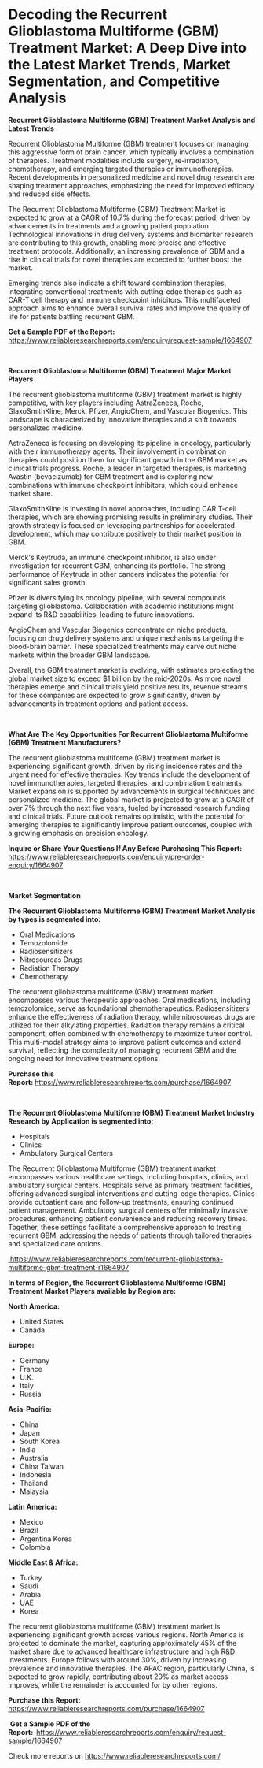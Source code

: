 <p><h1>Decoding the Recurrent Glioblastoma Multiforme (GBM) Treatment Market: A Deep Dive into the Latest Market Trends, Market Segmentation, and Competitive Analysis</h1></p><p><strong>Recurrent Glioblastoma Multiforme (GBM) Treatment Market Analysis and Latest Trends</strong></p>
<p><p>Recurrent Glioblastoma Multiforme (GBM) treatment focuses on managing this aggressive form of brain cancer, which typically involves a combination of therapies. Treatment modalities include surgery, re-irradiation, chemotherapy, and emerging targeted therapies or immunotherapies. Recent developments in personalized medicine and novel drug research are shaping treatment approaches, emphasizing the need for improved efficacy and reduced side effects.</p><p>The Recurrent Glioblastoma Multiforme (GBM) Treatment Market is expected to grow at a CAGR of 10.7% during the forecast period, driven by advancements in treatments and a growing patient population. Technological innovations in drug delivery systems and biomarker research are contributing to this growth, enabling more precise and effective treatment protocols. Additionally, an increasing prevalence of GBM and a rise in clinical trials for novel therapies are expected to further boost the market. </p><p>Emerging trends also indicate a shift toward combination therapies, integrating conventional treatments with cutting-edge therapies such as CAR-T cell therapy and immune checkpoint inhibitors. This multifaceted approach aims to enhance overall survival rates and improve the quality of life for patients battling recurrent GBM.</p></p>
<p><strong>Get a Sample PDF of the Report:&nbsp;</strong> <a href="https://www.reliableresearchreports.com/enquiry/request-sample/1664907?utm_campaign=3287&utm_medium=2&utm_source=Github&utm_content=ia&utm_term=23032025&utm_id=recurrent-glioblastoma-multiforme-gbm-treatment">https://www.reliableresearchreports.com/enquiry/request-sample/1664907</a></p>
<p>&nbsp;</p>
<p><strong>Recurrent Glioblastoma Multiforme (GBM) Treatment Major Market Players</strong></p>
<p><p>The recurrent glioblastoma multiforme (GBM) treatment market is highly competitive, with key players including AstraZeneca, Roche, GlaxoSmithKline, Merck, Pfizer, AngioChem, and Vascular Biogenics. This landscape is characterized by innovative therapies and a shift towards personalized medicine.</p><p>AstraZeneca is focusing on developing its pipeline in oncology, particularly with their immunotherapy agents. Their involvement in combination therapies could position them for significant growth in the GBM market as clinical trials progress. Roche, a leader in targeted therapies, is marketing Avastin (bevacizumab) for GBM treatment and is exploring new combinations with immune checkpoint inhibitors, which could enhance market share.</p><p>GlaxoSmithKline is investing in novel approaches, including CAR T-cell therapies, which are showing promising results in preliminary studies. Their growth strategy is focused on leveraging partnerships for accelerated development, which may contribute positively to their market position in GBM.</p><p>Merck's Keytruda, an immune checkpoint inhibitor, is also under investigation for recurrent GBM, enhancing its portfolio. The strong performance of Keytruda in other cancers indicates the potential for significant sales growth.</p><p>Pfizer is diversifying its oncology pipeline, with several compounds targeting glioblastoma. Collaboration with academic institutions might expand its R&D capabilities, leading to future innovations.</p><p>AngioChem and Vascular Biogenics concentrate on niche products, focusing on drug delivery systems and unique mechanisms targeting the blood-brain barrier. These specialized treatments may carve out niche markets within the broader GBM landscape.</p><p>Overall, the GBM treatment market is evolving, with estimates projecting the global market size to exceed $1 billion by the mid-2020s. As more novel therapies emerge and clinical trials yield positive results, revenue streams for these companies are expected to grow significantly, driven by advancements in treatment options and patient access.</p></p>
<p>&nbsp;</p>
<p><strong>What Are The Key Opportunities For Recurrent Glioblastoma Multiforme (GBM) Treatment Manufacturers?</strong></p>
<p><p>The recurrent glioblastoma multiforme (GBM) treatment market is experiencing significant growth, driven by rising incidence rates and the urgent need for effective therapies. Key trends include the development of novel immunotherapies, targeted therapies, and combination treatments. Market expansion is supported by advancements in surgical techniques and personalized medicine. The global market is projected to grow at a CAGR of over 7% through the next five years, fueled by increased research funding and clinical trials. Future outlook remains optimistic, with the potential for emerging therapies to significantly improve patient outcomes, coupled with a growing emphasis on precision oncology.</p></p>
<p><strong>Inquire or Share Your Questions If Any Before Purchasing This Report:</strong> <a href="https://www.reliableresearchreports.com/enquiry/pre-order-enquiry/1664907?utm_campaign=3287&utm_medium=2&utm_source=Github&utm_content=ia&utm_term=23032025&utm_id=recurrent-glioblastoma-multiforme-gbm-treatment">https://www.reliableresearchreports.com/enquiry/pre-order-enquiry/1664907</a></p>
<p>&nbsp;</p>
<p><strong>Market Segmentation</strong></p>
<p><strong>The Recurrent Glioblastoma Multiforme (GBM) Treatment Market Analysis by types is segmented into:</strong></p>
<p><ul><li>Oral Medications</li><li>Temozolomide</li><li>Radiosensitizers</li><li>Nitrosoureas Drugs</li><li>Radiation Therapy</li><li>Chemotherapy</li></ul></p>
<p><p>The recurrent glioblastoma multiforme (GBM) treatment market encompasses various therapeutic approaches. Oral medications, including temozolomide, serve as foundational chemotherapeutics. Radiosensitizers enhance the effectiveness of radiation therapy, while nitrosoureas drugs are utilized for their alkylating properties. Radiation therapy remains a critical component, often combined with chemotherapy to maximize tumor control. This multi-modal strategy aims to improve patient outcomes and extend survival, reflecting the complexity of managing recurrent GBM and the ongoing need for innovative treatment options.</p></p>
<p><strong>Purchase this Report:&nbsp;</strong><a href="https://www.reliableresearchreports.com/purchase/1664907?utm_campaign=3287&utm_medium=2&utm_source=Github&utm_content=ia&utm_term=23032025&utm_id=recurrent-glioblastoma-multiforme-gbm-treatment">https://www.reliableresearchreports.com/purchase/1664907</a></p>
<p>&nbsp;</p>
<p><strong>The Recurrent Glioblastoma Multiforme (GBM) Treatment Market Industry Research by Application is segmented into:</strong></p>
<p><ul><li>Hospitals</li><li>Clinics</li><li>Ambulatory Surgical Centers</li></ul></p>
<p><p>The Recurrent Glioblastoma Multiforme (GBM) treatment market encompasses various healthcare settings, including hospitals, clinics, and ambulatory surgical centers. Hospitals serve as primary treatment facilities, offering advanced surgical interventions and cutting-edge therapies. Clinics provide outpatient care and follow-up treatments, ensuring continued patient management. Ambulatory surgical centers offer minimally invasive procedures, enhancing patient convenience and reducing recovery times. Together, these settings facilitate a comprehensive approach to treating recurrent GBM, addressing the needs of patients through tailored therapies and specialized care options.</p></p>
<p><a href="https://www.reliableresearchreports.com/recurrent-glioblastoma-multiforme-gbm-treatment-r1664907?utm_campaign=3287&utm_medium=2&utm_source=Github&utm_content=ia&utm_term=23032025&utm_id=recurrent-glioblastoma-multiforme-gbm-treatment">&nbsp;https://www.reliableresearchreports.com/recurrent-glioblastoma-multiforme-gbm-treatment-r1664907</a></p>
<p><strong>In terms of Region, the Recurrent Glioblastoma Multiforme (GBM) Treatment Market Players available by Region are:</strong></p>
<p>
    <p> <strong> North America: </strong>
        <ul>
            <li>United States</li>
            <li>Canada</li>
        </ul>
        </p> 
    <p> <strong> Europe: </strong>
        <ul>
            <li>Germany</li>
            <li>France</li>
            <li>U.K.</li>
            <li>Italy</li>
            <li>Russia</li>
        </ul>
        </p> 
    <p> <strong> Asia-Pacific: </strong>
        <ul>
            <li>China</li>
            <li>Japan</li>
            <li>South Korea</li>
            <li>India</li>
            <li>Australia</li>
            <li>China Taiwan</li>
            <li>Indonesia</li>
            <li>Thailand</li>
            <li>Malaysia</li>
        </ul>
        </p> 
    <p> <strong> Latin America: </strong>
        <ul>
            <li>Mexico</li>
            <li>Brazil</li>
            <li>Argentina Korea</li>
            <li>Colombia</li>
        </ul>
        </p> 
    <p> <strong> Middle East & Africa: </strong>
        <ul>
            <li>Turkey</li>
            <li>Saudi</li>
            <li>Arabia</li>
            <li>UAE</li>
            <li>Korea</li>
        </ul>
    </p>
    </p>
<p><p>The recurrent glioblastoma multiforme (GBM) treatment market is experiencing significant growth across various regions. North America is projected to dominate the market, capturing approximately 45% of the market share due to advanced healthcare infrastructure and high R&D investments. Europe follows with around 30%, driven by increasing prevalence and innovative therapies. The APAC region, particularly China, is expected to grow rapidly, contributing about 20% as market access improves, while the remainder is accounted for by other regions.</p></p>
<p><strong>Purchase this Report: </strong><a href="https://www.reliableresearchreports.com/purchase/1664907?utm_campaign=3287&utm_medium=2&utm_source=Github&utm_content=ia&utm_term=23032025&utm_id=recurrent-glioblastoma-multiforme-gbm-treatment">https://www.reliableresearchreports.com/purchase/1664907</a></p>
<p>&nbsp;<strong>Get a Sample PDF of the Report:&nbsp;&nbsp;</strong><a href="https://www.reliableresearchreports.com/enquiry/request-sample/1664907?utm_campaign=3287&utm_medium=2&utm_source=Github&utm_content=ia&utm_term=23032025&utm_id=recurrent-glioblastoma-multiforme-gbm-treatment">https://www.reliableresearchreports.com/enquiry/request-sample/1664907</a></p>
<p><strong></strong></p>
<p>Check more reports on <a href="https://www.reliableresearchreports.com/?utm_campaign=3287&utm_medium=2&utm_source=Github&utm_content=ia&utm_term=23032025&utm_id=recurrent-glioblastoma-multiforme-gbm-treatment">https://www.reliableresearchreports.com/</a></p>